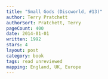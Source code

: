 ```yaml
---
title: "Small Gods (Discworld, #13)"
author: Terry Pratchett
authorSort: Pratchett, Terry
pageCount: 400
date: 2014-01-01
written: 1992
stars: 4
layout: post
category: book
tags: read unreviewed
mapping: England, UK, Europe
---
```

